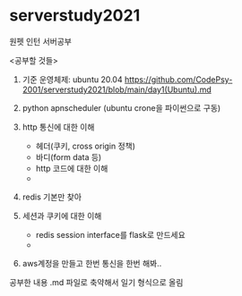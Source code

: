 # serverstudy2021
원펫 인턴 서버공부

<공부할 것들>
1. 기준 운영체제: ubuntu 20.04 
   https://github.com/CodePsy-2001/serverstudy2021/blob/main/day1(Ubuntu).md

2. python apnscheduler (ubuntu crone을 파이썬으로 구동)

3. http 통신에 대한 이해
    - 헤더(쿠키, cross origin 정책)
    - 바디(form data 등)
    - http 코드에 대한 이해
    - 

4. redis 기본만 찾아

5. 세션과 쿠키에 대한 이해
    - redis session interface를 flask로 만드세요
    - 

6. aws계정을 만들고 한번 통신을 한번 해봐..


공부한 내용 .md 파일로 축약해서 일기 형식으로 올림
